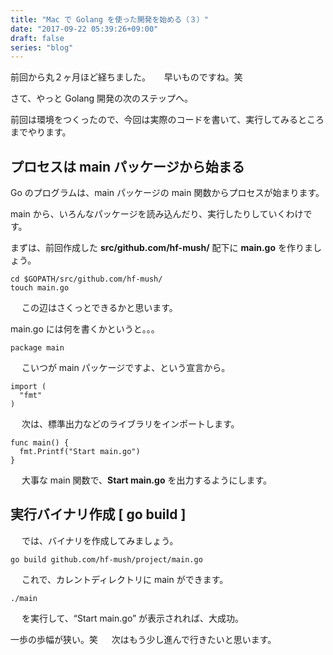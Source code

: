 ```yaml
---
title: "Mac で Golang を使った開発を始める（３）"
date: "2017-09-22 05:39:26+09:00"
draft: false
series: "blog"
---
```

前回から丸２ヶ月ほど経ちました。
　
早いものですね。笑

さて、やっと Golang 開発の次のステップへ。

前回は環境をつくったので、今回は実際のコードを書いて、実行してみるところまでやります。

<h2>プロセスは main パッケージから始まる</h2>

Go のプログラムは、main パッケージの main 関数からプロセスが始まります。

main から、いろんなパッケージを読み込んだり、実行したりしていくわけです。

まずは、前回作成した <strong>src/github.com/hf-mush/</strong> 配下に <strong>main.go</strong> を作りましょう。
　
<pre><code>cd $GOPATH/src/github.com/hf-mush/
touch main.go</code></pre>
　
この辺はさくっとできるかと思います。

main.go には何を書くかというと。。。
　
<pre><code>package main</code></pre>
　
こいつが main パッケージですよ、という宣言から。 
　
<pre><code>import (
  "fmt"
)</code></pre>
　
次は、標準出力などのライブラリをインポートします。
　
<pre><code>func main() {
  fmt.Printf("Start main.go")
}</code></pre>
　
大事な main 関数で、<strong>Start main.go</strong> を出力するようにします。 

<h2>実行バイナリ作成 [ go build ]</h2>
　
では、バイナリを作成してみましょう。
　
<pre><code>go build github.com/hf-mush/project/main.go</code></pre>
　
これで、カレントディレクトリに main ができます。
　
<pre><code>./main</code></pre>
　
を実行して、“Start main.go” が表示されれば、大成功。

一歩の歩幅が狭い。笑
　
次はもう少し進んで行きたいと思います。
　